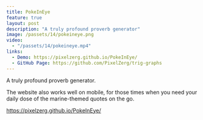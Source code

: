 ```yaml
---
title: PokeInEye
feature: true
layout: post
description: "A truly profound proverb generator"
image: /passets/14/pokeineye.png
video:
  - "/passets/14/pokeineye.mp4"
links:
  - Demo: https://pixelzerg.github.io/PokeInEye/
  - GitHub Page: https://github.com/PixelZerg/trig-graphs
---
```


A truly profound proverb generator.

The website also works well on mobile, for those times when you need your daily dose of the marine-themed quotes on the go.

<a href="https://pixelzerg.github.io/PokeInEye/">https://pixelzerg.github.io/PokeInEye/</a>